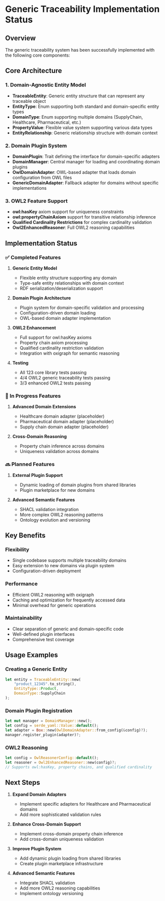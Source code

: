 # Generic Traceability Implementation Status

## Overview

The generic traceability system has been successfully implemented with the following core components:

## Core Architecture

### 1. Domain-Agnostic Entity Model
- **TraceableEntity**: Generic entity structure that can represent any traceable object
- **EntityType**: Enum supporting both standard and domain-specific entity types
- **DomainType**: Enum supporting multiple domains (SupplyChain, Healthcare, Pharmaceutical, etc.)
- **PropertyValue**: Flexible value system supporting various data types
- **EntityRelationship**: Generic relationship structure with domain context

### 2. Domain Plugin System
- **DomainPlugin**: Trait defining the interface for domain-specific adapters
- **DomainManager**: Central manager for loading and coordinating domain plugins
- **OwlDomainAdapter**: OWL-based adapter that loads domain configuration from OWL files
- **GenericDomainAdapter**: Fallback adapter for domains without specific implementations

### 3. OWL2 Feature Support
- **owl:hasKey** axiom support for uniqueness constraints
- **owl:propertyChainAxiom** support for transitive relationship inference
- **Qualified Cardinality Restrictions** for complex cardinality validation
- **Owl2EnhancedReasoner**: Full OWL2 reasoning capabilities

## Implementation Status

### ✅ Completed Features

1. **Generic Entity Model**
   - Flexible entity structure supporting any domain
   - Type-safe entity relationships with domain context
   - RDF serialization/deserialization support

2. **Domain Plugin Architecture**
   - Plugin system for domain-specific validation and processing
   - Configuration-driven domain loading
   - OWL-based domain adapter implementation

3. **OWL2 Enhancement**
   - Full support for owl:hasKey axioms
   - Property chain axiom processing
   - Qualified cardinality restriction validation
   - Integration with oxigraph for semantic reasoning

4. **Testing**
   - All 123 core library tests passing
   - 4/4 OWL2 generic traceability tests passing
   - 3/3 enhanced OWL2 tests passing

### 🔄 In Progress Features

1. **Advanced Domain Extensions**
   - Healthcare domain adapter (placeholder)
   - Pharmaceutical domain adapter (placeholder)
   - Supply chain domain adapter (placeholder)

2. **Cross-Domain Reasoning**
   - Property chain inference across domains
   - Uniqueness validation across domains

### 🔜 Planned Features

1. **External Plugin Support**
   - Dynamic loading of domain plugins from shared libraries
   - Plugin marketplace for new domains

2. **Advanced Semantic Features**
   - SHACL validation integration
   - More complex OWL2 reasoning patterns
   - Ontology evolution and versioning

## Key Benefits

### Flexibility
- Single codebase supports multiple traceability domains
- Easy extension to new domains via plugin system
- Configuration-driven deployment

### Performance
- Efficient OWL2 reasoning with oxigraph
- Caching and optimization for frequently accessed data
- Minimal overhead for generic operations

### Maintainability
- Clear separation of generic and domain-specific code
- Well-defined plugin interfaces
- Comprehensive test coverage

## Usage Examples

### Creating a Generic Entity
```rust
let entity = TraceableEntity::new(
    "product_12345".to_string(),
    EntityType::Product,
    DomainType::SupplyChain
);
```

### Domain Plugin Registration
```rust
let mut manager = DomainManager::new();
let config = serde_yaml::Value::default();
let adapter = Box::new(OwlDomainAdapter::from_config(&config)?);
manager.register_plugin(adapter)?;
```

### OWL2 Reasoning
```rust
let config = OwlReasonerConfig::default();
let reasoner = Owl2EnhancedReasoner::new(config)?;
// Supports owl:hasKey, property chains, and qualified cardinality
```

## Next Steps

1. **Expand Domain Adapters**
   - Implement specific adapters for Healthcare and Pharmaceutical domains
   - Add more sophisticated validation rules

2. **Enhance Cross-Domain Support**
   - Implement cross-domain property chain inference
   - Add cross-domain uniqueness validation

3. **Improve Plugin System**
   - Add dynamic plugin loading from shared libraries
   - Create plugin marketplace infrastructure

4. **Advanced Semantic Features**
   - Integrate SHACL validation
   - Add more OWL2 reasoning capabilities
   - Implement ontology versioning